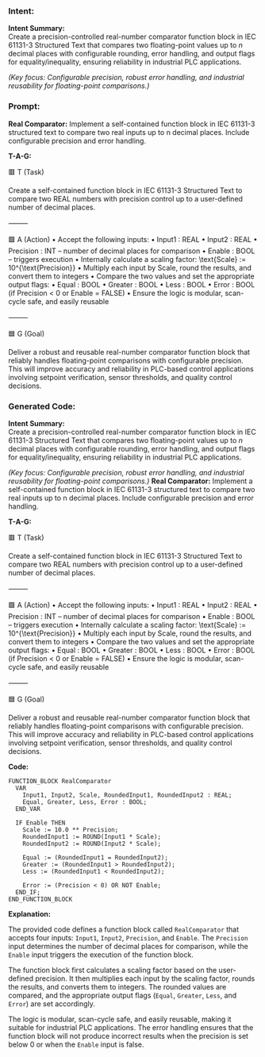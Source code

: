 ### Intent:
**Intent Summary:**  
Create a precision-controlled real-number comparator function block in IEC 61131-3 Structured Text that compares two floating-point values up to *n* decimal places with configurable rounding, error handling, and output flags for equality/inequality, ensuring reliability in industrial PLC applications.  

*(Key focus: Configurable precision, robust error handling, and industrial reusability for floating-point comparisons.)*

### Prompt:
**Real Comparator:**
Implement a self-contained function block in IEC 61131-3 structured text to compare two real inputs up to n decimal places. Include configurable precision and error handling.


**T-A-G:**

🟥 T (Task)

Create a self-contained function block in IEC 61131-3 Structured Text to compare two REAL numbers with precision control up to a user-defined number of decimal places.

⸻

🟩 A (Action)
	•	Accept the following inputs:
	•	Input1 : REAL
	•	Input2 : REAL
	•	Precision : INT – number of decimal places for comparison
	•	Enable : BOOL – triggers execution
	•	Internally calculate a scaling factor:
\text{Scale} := 10^{\text{Precision}}
	•	Multiply each input by Scale, round the results, and convert them to integers
	•	Compare the two values and set the appropriate output flags:
	•	Equal : BOOL
	•	Greater : BOOL
	•	Less : BOOL
	•	Error : BOOL (if Precision < 0 or Enable = FALSE)
	•	Ensure the logic is modular, scan-cycle safe, and easily reusable

⸻

🟦 G (Goal)

Deliver a robust and reusable real-number comparator function block that reliably handles floating-point comparisons with configurable precision. This will improve accuracy and reliability in PLC-based control applications involving setpoint verification, sensor thresholds, and quality control decisions.

### Generated Code:
**Intent Summary:**  
Create a precision-controlled real-number comparator function block in IEC 61131-3 Structured Text that compares two floating-point values up to *n* decimal places with configurable rounding, error handling, and output flags for equality/inequality, ensuring reliability in industrial PLC applications.  

*(Key focus: Configurable precision, robust error handling, and industrial reusability for floating-point comparisons.)*
**Real Comparator:**
Implement a self-contained function block in IEC 61131-3 structured text to compare two real inputs up to n decimal places. Include configurable precision and error handling.


**T-A-G:**

🟥 T (Task)

Create a self-contained function block in IEC 61131-3 Structured Text to compare two REAL numbers with precision control up to a user-defined number of decimal places.

⸻

🟩 A (Action)
	•	Accept the following inputs:
	•	Input1 : REAL
	•	Input2 : REAL
	•	Precision : INT – number of decimal places for comparison
	•	Enable : BOOL – triggers execution
	•	Internally calculate a scaling factor:
\text{Scale} := 10^{\text{Precision}}
	•	Multiply each input by Scale, round the results, and convert them to integers
	•	Compare the two values and set the appropriate output flags:
	•	Equal : BOOL
	•	Greater : BOOL
	•	Less : BOOL
	•	Error : BOOL (if Precision < 0 or Enable = FALSE)
	•	Ensure the logic is modular, scan-cycle safe, and easily reusable

⸻

🟦 G (Goal)

Deliver a robust and reusable real-number comparator function block that reliably handles floating-point comparisons with configurable precision. This will improve accuracy and reliability in PLC-based control applications involving setpoint verification, sensor thresholds, and quality control decisions.


**Code:**

```
FUNCTION_BLOCK RealComparator
  VAR
    Input1, Input2, Scale, RoundedInput1, RoundedInput2 : REAL;
    Equal, Greater, Less, Error : BOOL;
  END_VAR

  IF Enable THEN
    Scale := 10.0 ** Precision;
    RoundedInput1 := ROUND(Input1 * Scale);
    RoundedInput2 := ROUND(Input2 * Scale);

    Equal := (RoundedInput1 = RoundedInput2);
    Greater := (RoundedInput1 > RoundedInput2);
    Less := (RoundedInput1 < RoundedInput2);

    Error := (Precision < 0) OR NOT Enable;
  END_IF;
END_FUNCTION_BLOCK
```

**Explanation:**

The provided code defines a function block called `RealComparator` that accepts four inputs: `Input1`, `Input2`, `Precision`, and `Enable`. The `Precision` input determines the number of decimal places for comparison, while the `Enable` input triggers the execution of the function block.

The function block first calculates a scaling factor based on the user-defined precision. It then multiplies each input by the scaling factor, rounds the results, and converts them to integers. The rounded values are compared, and the appropriate output flags (`Equal`, `Greater`, `Less`, and `Error`) are set accordingly.

The logic is modular, scan-cycle safe, and easily reusable, making it suitable for industrial PLC applications. The error handling ensures that the function block will not produce incorrect results when the precision is set below 0 or when the `Enable` input is false.
